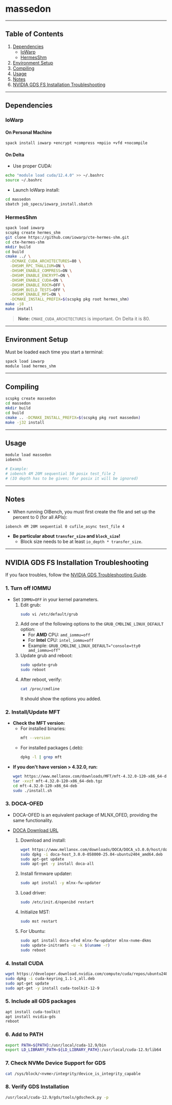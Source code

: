 # massedon

---

## Table of Contents
1. [Dependencies](#dependencies)
    - [IoWarp](#iowarp)
    - [HermesShm](#hermesshm)
2. [Environment Setup](#environment-setup)
3. [Compiling](#compiling)
4. [Usage](#usage)
5. [Notes](#notes)
6. [NVIDIA GDS FS Installation Troubleshooting](#nvidia-gds-fs-installation-troubleshooting)

---

## Dependencies

### IoWarp

#### On Personal Machine
```bash
spack install iowarp +encrypt +compress +mpiio +vfd +nocompile
```

#### On Delta
- Use proper CUDA:

```bash
echo "module load cuda/12.4.0" >> ~/.bashrc
source ~/.bashrc
```

- Launch IoWarp install:

```bash
cd massedon
sbatch job_specs/iowarp_install.sbatch
```

### HermesShm

```bash
spack load iowarp
scspkg create hermes_shm
git clone https://github.com/iowarp/cte-hermes-shm.git
cd cte-hermes-shm
mkdir build
cd build
cmake ../ \
  -DCMAKE_CUDA_ARCHITECTURES=80 \
  -DHSHM_RPC_THALLIUM=ON \
  -DHSHM_ENABLE_COMPRESS=ON \
  -DHSHM_ENABLE_ENCRYPT=ON \
  -DHSHM_ENABLE_CUDA=ON \
  -DHSHM_ENABLE_ROCM=OFF \
  -DHSHM_BUILD_TESTS=OFF \
  -DHSHM_ENABLE_MPI=ON \
  -DCMAKE_INSTALL_PREFIX=$(scspkg pkg root hermes_shm)
make -j8
make install
```

> **Note:** `CMAKE_CUDA_ARCHITECTURES` is important. On Delta it is 80.

---

## Environment Setup

Must be loaded each time you start a terminal:

```bash
spack load iowarp
module load hermes_shm
```

---

## Compiling

```bash
scspkg create massedon
cd massedon
mkdir build
cd build
cmake .. -DCMAKE_INSTALL_PREFIX=$(scspkg pkg root massedon)
make -j32 install
```

---

## Usage

```bash
module load massedon
iobench

# Example:
# iobench 4M 20M sequential 50 posix test_file 2
# (IO depth has to be given; for posix it will be ignored)
```

---

## Notes

- When running OIBench, you must first create the file and set up the percent to 0 (for all APIs):

```bash
iobench 4M 20M sequential 0 cufile_async test_file 4
```

- **Be particular about `transfer_size` and `block_size`!**
    - Block size needs to be at least `io_depth * transfer_size`.

---

## NVIDIA GDS FS Installation Troubleshooting

If you face troubles, follow the [NVIDIA GDS Troubleshooting Guide](https://docs.nvidia.com/gpudirect-storage/troubleshooting-guide/index.html#mofed-req-install).

### 1. Turn off IOMMU
- Set `IOMMU=OFF` in your kernel parameters.
    1. Edit grub:
        ```bash
        sudo vi /etc/default/grub
        ```
    2. Add one of the following options to the `GRUB_CMDLINE_LINUX_DEFAULT` option:
        - For **AMD** CPU: `amd_iommu=off`
        - For **Intel** CPU: `intel_iommu=off`
        - Example: `GRUB_CMDLINE_LINUX_DEFAULT="console=tty0 amd_iommu=off"`
    3. Update grub and reboot:
        ```bash
        sudo update-grub
        sudo reboot
        ```
    4. After reboot, verify:
        ```bash
        cat /proc/cmdline
        ```
        It should show the options you added.

### 2. Install/Update MFT
- **Check the MFT version:**
    - For installed binaries:
        ```bash
        mft --version
        ```
    - For installed packages (.deb):
        ```bash
        dpkg -l | grep mft
        ```
- **If you don't have version > 4.32.0, run:**
    ```bash
    wget https://www.mellanox.com/downloads/MFT/mft-4.32.0-120-x86_64-deb.tgz
    tar -xvzf mft-4.32.0-120-x86_64-deb.tgz
    cd mft-4.32.0-120-x86_64-deb
    sudo ./install.sh
    ```

### 3. DOCA-OFED
- DOCA-OFED is an equivalent package of MLNX_OFED, providing the same functionality.
- [DOCA Download URL](https://developer.nvidia.com/doca-downloads?deployment_platform=Host-Server&deployment_package=DOCA-Host&target_os=Linux&Architecture=x86_64&Profile=doca-all)

    1. Download and install:
        ```bash
        wget https://www.mellanox.com/downloads/DOCA/DOCA_v3.0.0/host/doca-host_3.0.0-058000-25.04-ubuntu2404_amd64.deb
        sudo dpkg -i doca-host_3.0.0-058000-25.04-ubuntu2404_amd64.deb
        sudo apt-get update
        sudo apt-get -y install doca-all
        ```
    2. Install firmware updater:
        ```bash
        sudo apt install -y mlnx-fw-updater
        ```
    3. Load driver:
        ```bash
        sudo /etc/init.d/openibd restart
        ```
    4. Initialize MST:
        ```bash
        sudo mst restart
        ```
    5. For Ubuntu:
        ```bash
        sudo apt install doca-ofed mlnx-fw-updater mlnx-nvme-dkms
        sudo update-initramfs -u -k $(uname -r)
        sudo reboot
        ```

### 4. Install CUDA
```bash
wget https://developer.download.nvidia.com/compute/cuda/repos/ubuntu2404/x86_64/cuda-keyring_1.1-1_all.deb
sudo dpkg -i cuda-keyring_1.1-1_all.deb
sudo apt-get update
sudo apt-get -y install cuda-toolkit-12-9
```

### 5. Include all GDS packages
```bash
apt install cuda-toolkit
apt install nvidia-gds
reboot
```

### 6. Add to PATH
```bash
export PATH=${PATH}:/usr/local/cuda-12.9/bin
export LD_LIBRARY_PATH=${LD_LIBRARY_PATH}:/usr/local/cuda-12.9/lib64
```

### 7. Check NVMe Device Support for GDS
```bash
cat /sys/block/<nvme>/integrity/device_is_integrity_capable
```

### 8. Verify GDS Installation
```bash
/usr/local/cuda-12.9/gds/tools/gdscheck.py -p
```
